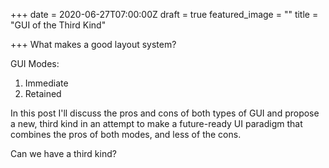 +++
date = 2020-06-27T07:00:00Z
draft = true
featured_image = ""
title = "GUI of the Third Kind"

+++
What makes a good layout system?

GUI Modes:

1. Immediate 
2. Retained

In this post I'll discuss the pros and cons of both types of GUI and propose a new, third kind in an attempt to make a future-ready UI paradigm that combines the pros of both modes, and less of the cons.

Can we have a third kind?